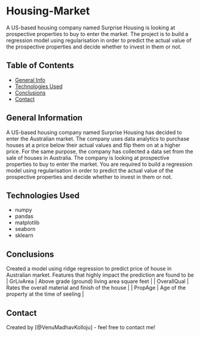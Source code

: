 # Housing-Market
A US-based housing company named Surprise Housing is looking at prospective properties to buy to enter the market. The project is to build a regression model using regularisation in order to predict the actual value of the prospective properties and decide whether to invest in them or not.


## Table of Contents
* [General Info](#general-information)
* [Technologies Used](#technologies-used)
* [Conclusions](#conclusions)
* [Contact](#contact)

<!-- You can include any other section that is pertinent to your problem -->

## General Information
A US-based housing company named Surprise Housing has decided to enter the Australian market. The company uses data analytics to purchase houses at a price below their actual values and flip them on at a higher price. For the same purpose, the company has collected a data set from the sale of houses in Australia. The company is looking at prospective properties to buy to enter the market. You are required to build a regression model using regularisation in order to predict the actual value of the prospective properties and decide whether to invest in them or not.

<!-- You don't have to answer all the questions - just the ones relevant to your project. -->


## Technologies Used
- numpy
- pandas
- matplotlib
- seaborn
- sklearn

<!-- As the libraries versions keep on changing, it is recommended to mention the version of library used in this project -->


## Conclusions
Created a model using ridge regression to predict price of house in Australian market. Features that highly impact the prediction are found to be 
 |  GrLivArea    |  Above grade (ground) living area square feet  |
 |  OverallQual  |  Rates the overall material and finish of the house  |
 |  PropAge      |  Age of the property at the time of seeling  |

<!-- You don't have to answer all the questions - just the ones relevant to your project. -->


## Contact
Created by [@VenuMadhavKolloju] - feel free to contact me!
